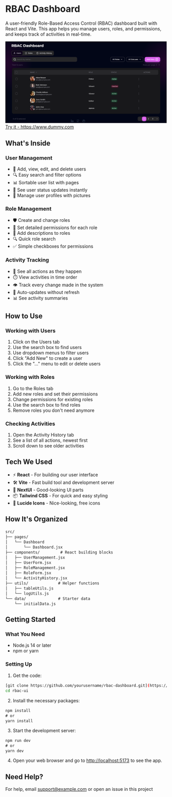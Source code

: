 # RBAC Dashboard

A user-friendly Role-Based Access Control (RBAC) dashboard built with React and Vite. This app helps you manage users, roles, and permissions, and keeps track of activities in real-time.

![RBAC Dashboard Preview](./public/rbac.PNG)
[Try it - https://www.dummy.com ](https://www.dummy.com)


## What's Inside

### User Management
- 👥 Add, view, edit, and delete users
- 🔍 Easy search and filter options
- 📊 Sortable user list with pages
- 🔄 See user status updates instantly
- 👤 Manage user profiles with pictures

### Role Management
- 🛡️ Create and change roles
- 🔐 Set detailed permissions for each role
- 📝 Add descriptions to roles
- 🔍 Quick role search
- ✅ Simple checkboxes for permissions

### Activity Tracking
- 📜 See all actions as they happen
- ⏱️ View activities in time order
- 👁️ Track every change made in the system
- 🔄 Auto-updates without refresh
- 📊 See activity summaries


## How to Use

### Working with Users

1. Click on the Users tab
2. Use the search box to find users
3. Use dropdown menus to filter users
4. Click "Add New" to create a user
5. Click the "..." menu to edit or delete users


### Working with Roles

1. Go to the Roles tab
2. Add new roles and set their permissions
3. Change permissions for existing roles
4. Use the search box to find roles
5. Remove roles you don't need anymore


### Checking Activities

1. Open the Activity History tab
2. See a list of all actions, newest first
3. Scroll down to see older activities



## Tech We Used

- ⚡ **React** - For building our user interface
- 🛠️ **Vite** - Fast build tool and development server
- 💅 **NextUI** - Good-looking UI parts
- 📦 **Tailwind CSS** - For quick and easy styling
- 🎨 **Lucide Icons** - Nice-looking, free icons

## How It's Organized
```
src/
├── pages/ 
│   └── Dashboard
│       └── Dashboard.jsx
├── components/         # React building blocks
│   ├── UserManagement.jsx
│   ├── UserForm.jsx
│   ├── RoleManagement.jsx
│   ├── RoleForm.jsx
│   └── ActivityHistory.jsx
├── utils/             # Helper functions
│   ├── tableUtils.js
│   └── logUtils.js
└── data/              # Starter data
    └── initialData.js

```

## Getting Started

### What You Need

- Node.js 14 or later
- npm or yarn

### Setting Up

1. Get the code:
```bash
[git clone https://github.com/yourusername/rbac-dashboard.git](https://github.com/Rohit-Nandagawali/rbac-ui)
cd rbac-ui
```

2. Install the necessary packages:


```shellscript
npm install
# or
yarn install
```

3. Start the development server:


```shellscript
npm run dev
# or
yarn dev
```

4. Open your web browser and go to [http://localhost:5173](http://localhost:5173) to see the app.




## Need Help?

For help, email [support@example.com](mailto:support@example.com) or open an issue in this project